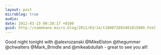 ```yaml
---
layout: post
microblog: true
audio: 
date: 2012-03-15 00:28:17 +0100
guid: http://samdeane.micro.blog/2012/03/14/t180072892481015809.html
---
```

Good night tonight with @alexrozanski @MikeElston @thegummer @chwalters @Mark_Brindle and @mikeabdullah - great to see you all!
